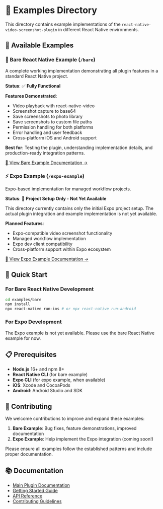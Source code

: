 # 📁 Examples Directory

This directory contains example implementations of the `react-native-video-screenshot-plugin` in different React Native environments.

## 🎯 Available Examples

### 📱 Bare React Native Example (`/bare`)

A complete working implementation demonstrating all plugin features in a standard React Native project.

**Status**: ✅ **Fully Functional**

**Features Demonstrated**:

- Video playback with react-native-video
- Screenshot capture to base64
- Save screenshots to photo library
- Save screenshots to custom file paths
- Permission handling for both platforms
- Error handling and user feedback
- Cross-platform iOS and Android support

**Best for**: Testing the plugin, understanding implementation details, and production-ready integration patterns.

[📖 View Bare Example Documentation →](./bare/README.md)

### ⚡ Expo Example (`/expo-example`)

Expo-based implementation for managed workflow projects.

**Status**: 🚧 **Project Setup Only - Not Yet Available**

This directory currently contains only the initial Expo project setup. The actual plugin integration and example implementation is not yet available.

**Planned Features**:

- Expo-compatible video screenshot functionality
- Managed workflow implementation
- Expo dev client compatibility
- Cross-platform support within Expo ecosystem

[📖 View Expo Example Documentation →](./expo-example/README.md)

## 🚀 Quick Start

### For Bare React Native Development

```bash
cd examples/bare
npm install
npx react-native run-ios # or npx react-native run-android
```

### For Expo Development

The Expo example is not yet available. Please use the bare React Native example for now.

## 📋 Prerequisites

- **Node.js** 16+ and npm 8+
- **React Native CLI** (for bare example)
- **Expo CLI** (for expo example, when available)
- **iOS**: Xcode and CocoaPods
- **Android**: Android Studio and SDK

## 🤝 Contributing

We welcome contributions to improve and expand these examples:

1. **Bare Example**: Bug fixes, feature demonstrations, improved documentation
2. **Expo Example**: Help implement the Expo integration (coming soon!)

Please ensure all examples follow the established patterns and include proper documentation.

## 📚 Documentation

- [Main Plugin Documentation](../README.md)
- [Getting Started Guide](../GETTING_STARTED.md)
- [API Reference](../README.md#api-reference)
- [Contributing Guidelines](../CONTRIBUTING.md)
